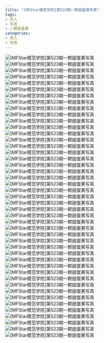 ```yaml
---
title: "[MFStar模范学院]第523期一颗甜蛋黄写真"
tags: 
- 秀人
- 写真
- 一颗甜蛋黄
categories:
- 秀人
- 写真
---
```


![[MFStar模范学院]第523期一颗甜蛋黄写真](https://img.ilovese.xyz/1734714393582.webp)
![[MFStar模范学院]第523期一颗甜蛋黄写真](https://img.ilovese.xyz/1734714394878.webp)
![[MFStar模范学院]第523期一颗甜蛋黄写真](https://img.ilovese.xyz/1734714396495.webp)
![[MFStar模范学院]第523期一颗甜蛋黄写真](https://img.ilovese.xyz/1734714398382.webp)
![[MFStar模范学院]第523期一颗甜蛋黄写真](https://img.ilovese.xyz/1734714399948.webp)
![[MFStar模范学院]第523期一颗甜蛋黄写真](https://img.ilovese.xyz/1734714401979.webp)
![[MFStar模范学院]第523期一颗甜蛋黄写真](https://img.ilovese.xyz/1734714403410.webp)
![[MFStar模范学院]第523期一颗甜蛋黄写真](https://img.ilovese.xyz/1734714405184.webp)
![[MFStar模范学院]第523期一颗甜蛋黄写真](https://img.ilovese.xyz/1734714406410.webp)
![[MFStar模范学院]第523期一颗甜蛋黄写真](https://img.ilovese.xyz/1734714407936.webp)
![[MFStar模范学院]第523期一颗甜蛋黄写真](https://img.ilovese.xyz/1734714409866.webp)
![[MFStar模范学院]第523期一颗甜蛋黄写真](https://img.ilovese.xyz/1734714411613.webp)
![[MFStar模范学院]第523期一颗甜蛋黄写真](https://img.ilovese.xyz/1734714413137.webp)
![[MFStar模范学院]第523期一颗甜蛋黄写真](https://img.ilovese.xyz/1734714414659.webp)
![[MFStar模范学院]第523期一颗甜蛋黄写真](https://img.ilovese.xyz/1734714416185.webp)
![[MFStar模范学院]第523期一颗甜蛋黄写真](https://img.ilovese.xyz/1734714417790.webp)
![[MFStar模范学院]第523期一颗甜蛋黄写真](https://img.ilovese.xyz/1734714419104.webp)
![[MFStar模范学院]第523期一颗甜蛋黄写真](https://img.ilovese.xyz/1734714420885.webp)
![[MFStar模范学院]第523期一颗甜蛋黄写真](https://img.ilovese.xyz/1734714422856.webp)
![[MFStar模范学院]第523期一颗甜蛋黄写真](https://img.ilovese.xyz/1734714424072.webp)
![[MFStar模范学院]第523期一颗甜蛋黄写真](https://img.ilovese.xyz/1734714425908.webp)
![[MFStar模范学院]第523期一颗甜蛋黄写真](https://img.ilovese.xyz/1734714427720.webp)
![[MFStar模范学院]第523期一颗甜蛋黄写真](https://img.ilovese.xyz/1734714429123.webp)
![[MFStar模范学院]第523期一颗甜蛋黄写真](https://img.ilovese.xyz/1734714430593.webp)
![[MFStar模范学院]第523期一颗甜蛋黄写真](https://img.ilovese.xyz/1734714432438.webp)
![[MFStar模范学院]第523期一颗甜蛋黄写真](https://img.ilovese.xyz/1734714434218.webp)
![[MFStar模范学院]第523期一颗甜蛋黄写真](https://img.ilovese.xyz/1734714435887.webp)
![[MFStar模范学院]第523期一颗甜蛋黄写真](https://img.ilovese.xyz/1734714437727.webp)
![[MFStar模范学院]第523期一颗甜蛋黄写真](https://img.ilovese.xyz/1734714439695.webp)
![[MFStar模范学院]第523期一颗甜蛋黄写真](https://img.ilovese.xyz/1734714441456.webp)
![[MFStar模范学院]第523期一颗甜蛋黄写真](https://img.ilovese.xyz/1734714443514.webp)
![[MFStar模范学院]第523期一颗甜蛋黄写真](https://img.ilovese.xyz/1734714444793.webp)
![[MFStar模范学院]第523期一颗甜蛋黄写真](https://img.ilovese.xyz/1734714446107.webp)
![[MFStar模范学院]第523期一颗甜蛋黄写真](https://img.ilovese.xyz/1734714448009.webp)
![[MFStar模范学院]第523期一颗甜蛋黄写真](https://img.ilovese.xyz/1734714449856.webp)
![[MFStar模范学院]第523期一颗甜蛋黄写真](https://img.ilovese.xyz/1734714451254.webp)
![[MFStar模范学院]第523期一颗甜蛋黄写真](https://img.ilovese.xyz/1734714453545.webp)
![[MFStar模范学院]第523期一颗甜蛋黄写真](https://img.ilovese.xyz/1734714455311.webp)
![[MFStar模范学院]第523期一颗甜蛋黄写真](https://img.ilovese.xyz/1734714456819.webp)
![[MFStar模范学院]第523期一颗甜蛋黄写真](https://img.ilovese.xyz/1734714458730.webp)
![[MFStar模范学院]第523期一颗甜蛋黄写真](https://img.ilovese.xyz/1734714460259.webp)
![[MFStar模范学院]第523期一颗甜蛋黄写真](https://img.ilovese.xyz/1734714461722.webp)
![[MFStar模范学院]第523期一颗甜蛋黄写真](https://img.ilovese.xyz/1734714463607.webp)
![[MFStar模范学院]第523期一颗甜蛋黄写真](https://img.ilovese.xyz/1734714465100.webp)
![[MFStar模范学院]第523期一颗甜蛋黄写真](https://img.ilovese.xyz/1734714467082.webp)
